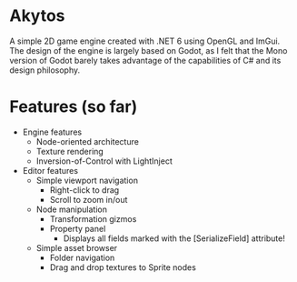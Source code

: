 # Akytos
A simple 2D game engine created with .NET 6 using OpenGL and ImGui. The design of the engine is largely based on Godot, as I felt that the Mono version of Godot barely takes advantage of the capabilities of C# and its design philosophy.

# Features (so far)
 - Engine features
   - Node-oriented architecture
   - Texture rendering
   - Inversion-of-Control with LightInject
 - Editor features
   - Simple viewport navigation
     - Right-click to drag
     - Scroll to zoom in/out
   - Node manipulation
     - Transformation gizmos
     - Property panel
       - Displays all fields marked with the [SerializeField] attribute!
   - Simple asset browser
     - Folder navigation
     - Drag and drop textures to Sprite nodes